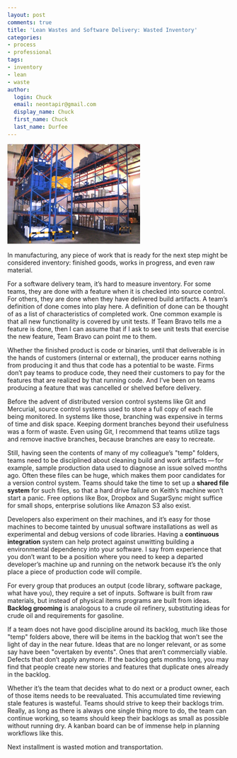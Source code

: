 ```yaml
---
layout: post
comments: true
title: 'Lean Wastes and Software Delivery: Wasted Inventory'
categories:
- process
- professional
tags:
- inventory
- lean
- waste
author:
  login: Chuck
  email: neontapir@gmail.com
  display_name: Chuck
  first_name: Chuck
  last_name: Durfee
---
```

<img src="/assets/inventory-300x225.jpg"/>

In manufacturing, any piece of work that is ready for the next step   might be
considered inventory: finished goods, works in progress, and   even raw
material.

For a software delivery team, it’s hard to measure inventory. For some   teams,
they are done with a feature when it is checked into source   control. For
others, they are done when they have delivered build   artifacts. A team’s
definition of done comes into play here. A   definition of done can be thought
of as a list of characteristics of   completed work. One common example is that
all new functionality is   covered by unit tests. If Team Bravo tells me a
feature is done, then I   can assume that if I ask to see unit tests that
exercise the new   feature, Team Bravo can point me to them.

Whether the finished product is code or binaries, until that deliverable   is in
the hands of customers (internal or external), the producer earns   nothing from
producing it and thus that code has a potential to be   waste. Firms don’t pay
teams to produce code, they need their customers   to pay for the features that
are realized by that running code. And I’ve   been on teams producing a feature
that was cancelled or shelved before   delivery.

Before the advent of distributed version control systems like Git and
Mercurial, source control systems used to store a full copy of each file   being
monitored. In systems like those, branching was expensive in terms   of time and
disk space. Keeping dorment branches beyond their usefulness   was a form of
waste. Even using Git, I recommend that teams utilize tags   and remove inactive
branches, because branches are easy to recreate.

Still, having seen the contents of many of my colleague’s "temp"   folders,
teams need to be disciplined about cleaning build and work   artifacts — for
example, sample production data used to diagnose an   issue solved months ago.
Often these files can be huge, which makes them   poor candidates for a version
control system. Teams should take the time   to set up a **shared file system**
for such files, so that a hard drive   failure on Keith’s machine won’t start a
panic. Free options like Box,   Dropbox and SugarSync might suffice for small
shops, enterprise   solutions like Amazon S3 also exist.

Developers also experiment on their machines, and it’s easy for those   machines
to become tainted by unusual software installations as well as   experimental
and debug versions of code libraries. Having a **continuous   integration**
system can help protect against unwitting building a   environmental dependency
into your software. I say from experience that   you don’t want to be a position
where you need to keep a departed   developer’s machine up and running on the
network because it’s the only   place a piece of production code will compile.

For every group that produces an output (code library, software package, what
have you), they require a set of inputs. Software is built from raw materials,
but instead of physical items programs are built from ideas. **Backlog
grooming** is analogous to a crude oil refinery, substituting ideas for crude
oil and requirements for gasoline.

If a team does not have good discipline around its backlog, much like   those
"temp" folders above, there will be items in the backlog that   won’t see the
light of day in the near future. Ideas that are no longer   relevant, or as some
say have been "overtaken by events". Ones that   aren’t commercially viable.
Defects that don’t apply anymore. If the   backlog gets months long, you may
find that people create new stories   and features that duplicate ones already
in the backlog.

Whether it’s the team that decides what to do next or a product owner,   each of
those items needs to be reevaluated. This accumulated time   reviewing stale
features is wasteful. Teams should strive to keep their   backlogs trim. Really,
as long as there is always one single thing more   to do, the team can continue
working, so teams should keep their   backlogs as small as possible without
running dry. A kanban board can be   of immense help in planning workflows like
this.

Next installment is wasted motion and transportation.
